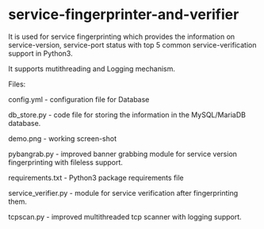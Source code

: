 # service-fingerprinter-and-verifier

It is used for service fingerprinting which provides the information on
service-version, service-port status with top 5 common service-verification support in Python3.

It supports mutithreading and Logging mechanism.

Files:

config.yml   - configuration file for Database

db_store.py  - code file for storing the information in the MySQL/MariaDB database.

demo.png     - working screen-shot

pybangrab.py - improved banner grabbing module for service version fingerprinting with fileless support.

requirements.txt - Python3 package requirements file

service_verifier.py - module for service verification after fingerprinting them.

tcpscan.py   - improved multithreaded tcp scanner with logging support.
